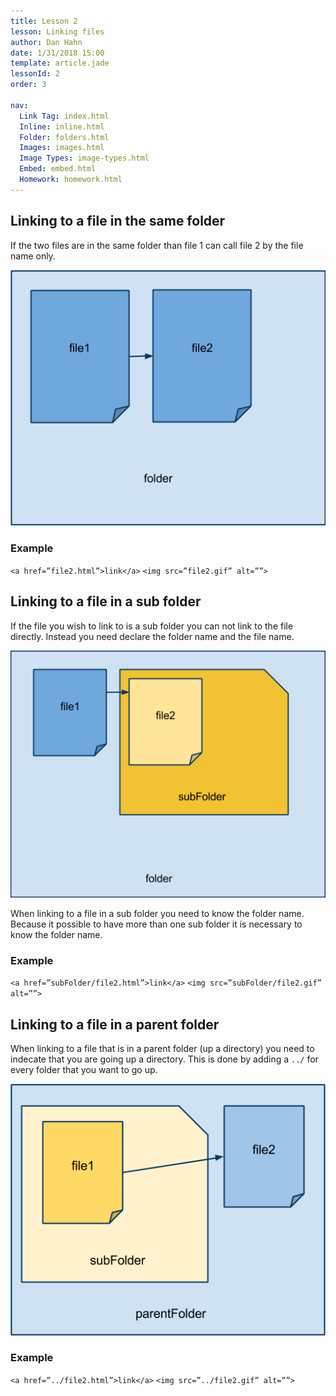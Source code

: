 ```yaml
---
title: Lesson 2
lesson: Linking files
author: Dan Hahn
date: 1/31/2018 15:00
template: article.jade
lessonId: 2
order: 3

nav:
  Link Tag: index.html
  Inline: inline.html
  Folder: folders.html
  Images: images.html
  Image Types: image-types.html
  Embed: embed.html
  Homework: homework.html
---
```


## Linking to a file in the same folder

If the two files are in the same folder than file 1 can call file 2 by the file name only.

![](images/image01.png)

### Example

`<a href=”file2.html”>link</a>`
`<img src=”file2.gif” alt=””>`

## Linking to a file in a sub folder

If the file you wish to link to is a sub folder you can not link to the file directly. Instead you need declare the folder name and the file name.

![](images/image00.png)

When linking to a file in a sub folder you need to know the folder name. Because it possible to have more than one sub folder it is necessary to know the folder name.

### Example

`<a href=”subFolder/file2.html”>link</a>`
`<img src=”subFolder/file2.gif” alt=””>`

## Linking to a file in a parent folder

When linking to a file that is in a parent folder (up a directory) you need to indecate that you are going up a directory. This is done by adding a `../` for every folder that you want to go up.

![](images/image02.png)

### Example

`<a href=”../file2.html”>link</a>`
`<img src=”../file2.gif” alt=””>`
